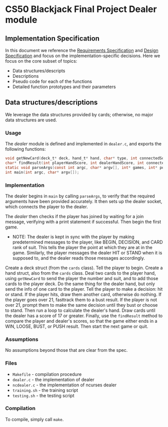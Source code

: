 # CS50 Blackjack Final Project Dealer module
## Implementation Specification

In this document we reference the [Requirements Specification](../REQUIREMENTS.md) and [Design Specification](../DESIGN.md) and focus on the implementation-specific decisions.
Here we focus on the core subset of topics:

-  Data structures/descripts
-  Descriptions
-  Pseudo code for each of the functions
-  Detailed function prototypes and their parameters

## Data structures/descriptions 

We leverage the data structures provided by cards; otherwise, no major data structures are used.
### Usage

The *dealer* module is defined and implemented in `dealer.c`, and exports the following functions:

```c
void getNewCard(deck_t* deck, hand_t* hand, char* type, int connectedSocket, bool send);
char* findResult(int playerHandScore, int dealerHandScore, int connectedSocket);
static void parseArgs(const int argc, char* argv[], int* games, int* port);
int main(int argc, char* argv[]);
```

### Implementation

The dealer begins in `main` by calling `parseArgs`, to verify that the required arguments have been provided accurately. It then sets up the dealer socket, which connects the player to the dealer.

The *dealer* then checks if the player has joined by waiting for a join message, verifying with a print statement if successful. Then begin the first game.
- NOTE: The dealer is kept in sync with the player by making predetermined messages to the player, like BEGIN, DECISION, and CARD rank of suit. This tells the player the point at which they are at in the game. Similarly, the player messages the dealer HIT or STAND when it is supposed to, and the dealer reads those messages accordingly.

Create a deck struct (from the `cards` class). Tell the player to begin. Create a hand struct, also from the `cards` class. Deal two cards to the player hand, using `getNewCard` to send the player the number and suit, and to add those cards to the player deck. Do the same thing for the dealer hand, but only send the info of one card to the player.
Tell the player to make a decision: hit or stand. If the player hits, draw them another card, otherwise do nothing.
If the player goes over 21, fasttrack them to a bust result.
If the player is not over 21, prompt them to make the same decision until they bust or choose to stand.
Then run a loop to calculate the dealer's hand. Draw cards until the dealer has a score of 17 or greater.
Finally, use the `findResult` method to compare the player and dealer's scores, so that the game either ends in a WIN, LOOSE, BUST, or PUSH result.
Then start the next game or quit.

### Assumptions

No assumptions beyond those that are clear from the spec.


### Files

* `Makefile` - compilation procedure
* `dealer.c` - the implementation of dealer
* `ncdealer.c` - the implementation of ncurses dealer
* `training.sh` - the training script
* `testing.sh` - the testing script

### Compilation

To compile, simply call `make`.

